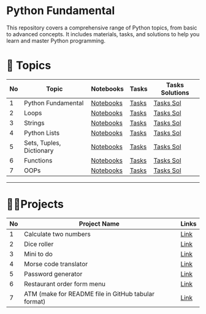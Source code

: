
# Python Fundamental 
This repository covers a comprehensive range of Python topics, from basic to advanced concepts. 
It includes materials, tasks, and solutions to help you learn and master Python programming.


# 📝 Topics

| No | Topic                    | Notebooks | Tasks     | Tasks Solutions |
|----|--------------------------|-----------|-----------|-----------|
| 1  | Python Fundamental       | [Notebooks](https://github.com/Rudra-G-23/Python-Fundamentals/blob/main/001_Notebooks/01_python-fundamentals.ipynb) | [Tasks](https://github.com/Rudra-G-23/Python-Fundamentals/blob/main/002_Tasks/01_tasks.ipynb)     | [Tasks Sol](https://github.com/Rudra-G-23/Python-Fundamentals/blob/main/003_Tasks_Solutions/01_tasks_sol.ipynb) |
| 2  | Loops                    | [Notebooks]() | [Tasks]()     | [Tasks Sol]() |
| 3  | Strings                  | [Notebooks]() | [Tasks]()     | [Tasks Sol]() |
| 4  | Python Lists             | [Notebooks]() | [Tasks]()     | [Tasks Sol]() |
| 5  | Sets, Tuples, Dictionary | [Notebooks]() | [Tasks]()     | [Tasks Sol]() |
| 6  | Functions                | [Notebooks]() | [Tasks]()     | [Tasks Sol]() |
| 7 | OOPs                      |  [Notebooks]() | [Tasks]()     | [Tasks Sol]() |

---

# 🐦‍🔥Projects

| No | Project Name                                         | Links     |
|----|------------------------------------------------------|-----------|
| 1  | Calculate two numbers                                | [Link]() |
| 2  | Dice roller                                          | [Link]() |
| 3  | Mini to do                                           | [Link]() |
| 4  | Morse code translator                                | [Link]() |
| 5  | Password generator                                   | [Link]() |
| 6  | Restaurant order form menu                           | [Link]() |
| 7  | ATM (make for README file in GitHub tabular format) | [Link]() |
